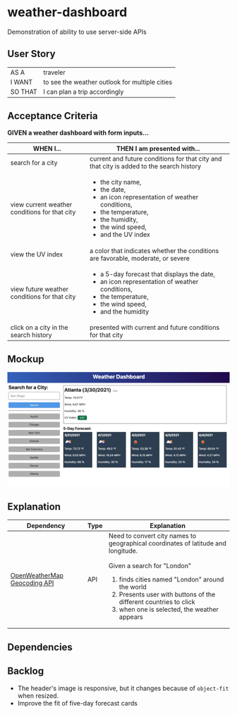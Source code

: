 # weather-dashboard

Demonstration of ability to use server-side APIs

## User Story

|         |                                                |
| ------- | ---------------------------------------------- |
| AS A    | traveler                                       |
| I WANT  | to see the weather outlook for multiple cities |
| SO THAT | I can plan a trip accordingly                  |

## Acceptance Criteria

**GIVEN a weather dashboard with form inputs...**

| WHEN I...                                     | THEN I am presented with...                                                                                                                                                                         |
| --------------------------------------------- | --------------------------------------------------------------------------------------------------------------------------------------------------------------------------------------------------- |
| search for a city                             | current and future conditions for that city and that city is added to the search history                                                                                                            |
| view current weather conditions for that city | <ul><li>the city name, <li>the date,</li><li>an icon representation of weather conditions,</li> <li>the temperature,</li> <li>the humidity,</li> <li>the wind speed,</li> <li>and the UV index</li> |
| view the UV index                             | a color that indicates whether the conditions are favorable, moderate, or severe                                                                                                                    |
| view future weather conditions for that city  | <ul><li>a 5-day forecast that displays the date,</li> <li>an icon representation of weather conditions,</li> <li>the temperature,</li> <li>the wind speed,</li> <li>and the humidity</li></ul>      |
| click on a city in the search history         | presented with current and future conditions for that city                                                                                                                                          |

## Mockup

![mockup image](./assets/mockup.png "Bootstrapilicious!")

## Explanation

| Dependency                                                                   | Type | Explanation                                                                                                                                                                                                        |
| ---------------------------------------------------------------------------- | ---- | ------------------------------------------------------------------------------------------------------------------------------------------------------------------------------------------------------------------ |
| [OpenWeatherMap Geocoding API](https://openweathermap.org/api/geocoding-api) | API  | Need to convert city names to geographical coordinates of latitude and longitude. <br> <br> Given a search for "London"<ol><li>finds cities named "London" around the world</li><li>Presents user with buttons of the different countries to click</li><li>when one is selected, the weather appears</li></ol> |

## Dependencies

## Backlog

-   The header's image is responsive, but it changes because of `object-fit` when resized.
-   Improve the fit of five-day forecast cards
